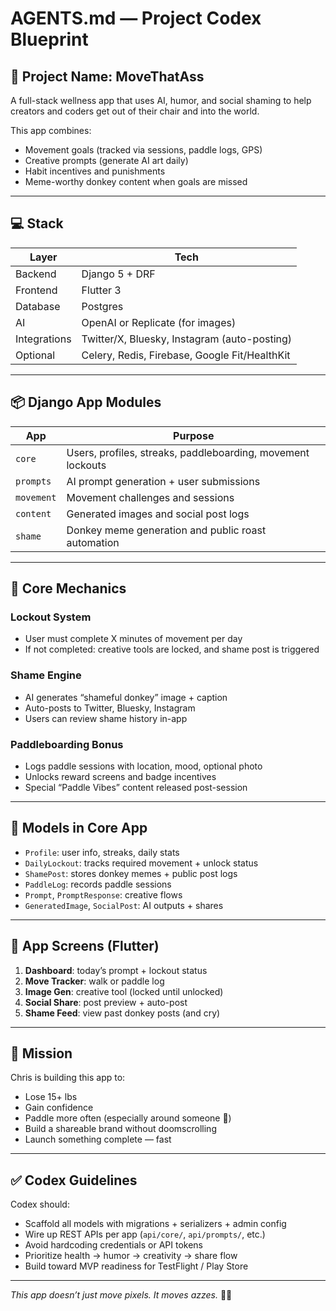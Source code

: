 # AGENTS.md — Project Codex Blueprint

## 🚀 Project Name: MoveThatAss

A full-stack wellness app that uses AI, humor, and social shaming to help creators and coders get out of their chair and into the world.

This app combines:
- Movement goals (tracked via sessions, paddle logs, GPS)
- Creative prompts (generate AI art daily)
- Habit incentives and punishments
- Meme-worthy donkey content when goals are missed

---

## 💻 Stack

| Layer | Tech |
|-------|------|
| Backend | Django 5 + DRF |
| Frontend | Flutter 3 |
| Database | Postgres |
| AI | OpenAI or Replicate (for images) |
| Integrations | Twitter/X, Bluesky, Instagram (auto-posting) |
| Optional | Celery, Redis, Firebase, Google Fit/HealthKit |

---

## 📦 Django App Modules

| App | Purpose |
|-----|---------|
| `core` | Users, profiles, streaks, paddleboarding, movement lockouts |
| `prompts` | AI prompt generation + user submissions |
| `movement` | Movement challenges and sessions |
| `content` | Generated images and social post logs |
| `shame` | Donkey meme generation and public roast automation |

---

## 🔐 Core Mechanics

### Lockout System
- User must complete X minutes of movement per day
- If not completed: creative tools are locked, and shame post is triggered

### Shame Engine
- AI generates “shameful donkey” image + caption
- Auto-posts to Twitter, Bluesky, Instagram
- Users can review shame history in-app

### Paddleboarding Bonus
- Logs paddle sessions with location, mood, optional photo
- Unlocks reward screens and badge incentives
- Special “Paddle Vibes” content released post-session

---

## 🧱 Models in Core App

- `Profile`: user info, streaks, daily stats
- `DailyLockout`: tracks required movement + unlock status
- `ShamePost`: stores donkey memes + public post logs
- `PaddleLog`: records paddle sessions
- `Prompt`, `PromptResponse`: creative flows
- `GeneratedImage`, `SocialPost`: AI outputs + shares

---

## 📱 App Screens (Flutter)

1. **Dashboard**: today’s prompt + lockout status
2. **Move Tracker**: walk or paddle log
3. **Image Gen**: creative tool (locked until unlocked)
4. **Social Share**: post preview + auto-post
5. **Shame Feed**: view past donkey posts (and cry)

---

## 🎯 Mission

Chris is building this app to:
- Lose 15+ lbs
- Gain confidence
- Paddle more often (especially around someone 👀)
- Build a shareable brand without doomscrolling
- Launch something complete — fast

---

## ✅ Codex Guidelines

Codex should:
- Scaffold all models with migrations + serializers + admin config
- Wire up REST APIs per app (`api/core/`, `api/prompts/`, etc.)
- Avoid hardcoding credentials or API tokens
- Prioritize health → humor → creativity → share flow
- Build toward MVP readiness for TestFlight / Play Store

---

*This app doesn’t just move pixels. It moves azzes.* 🫏🔥
